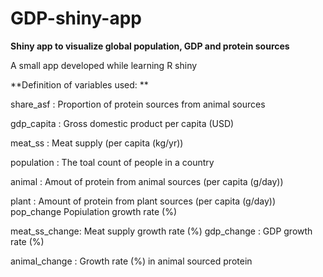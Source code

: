 # GDP-shiny-app
**Shiny app to visualize global population, GDP and protein sources**

A small app developed while learning R shiny

**Definition of variables used: **

share_asf : Proportion of protein sources from animal sources

gdp_capita : Gross domestic product per capita (USD)

meat_ss : Meat supply (per capita (kg/yr))

population : The toal count of people in a country

animal : Amout of protein from animal sources (per capita (g/day))

plant : Amount of protein from plant sources (per capita (g/day)) pop_change Popiulation growth rate (%)

meat_ss_change: Meat supply growth rate (%) gdp_change : GDP growth rate (%)

animal_change : Growth rate (%) in animal sourced protein
